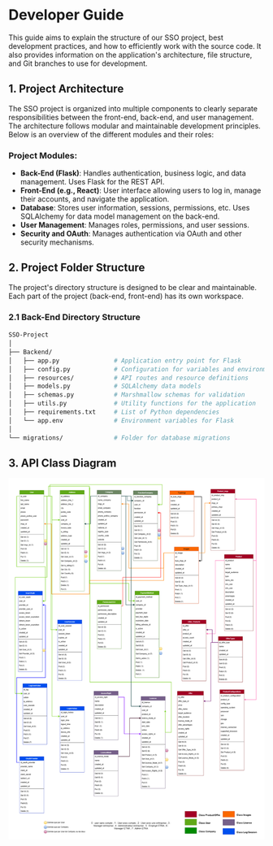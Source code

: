 # **Developer Guide**

This guide aims to explain the structure of our SSO project, best development practices, and how to efficiently work with the source code. It also provides information on the application's architecture, file structure, and Git branches to use for development.

## **1. Project Architecture**

The SSO project is organized into multiple components to clearly separate responsibilities between the front-end, back-end, and user management. The architecture follows modular and maintainable development principles. Below is an overview of the different modules and their roles:

### **Project Modules:**

- **Back-End (Flask)**: Handles authentication, business logic, and data management. Uses Flask for the REST API.
- **Front-End (e.g., React)**: User interface allowing users to log in, manage their accounts, and navigate the application.
- **Database**: Stores user information, sessions, permissions, etc. Uses SQLAlchemy for data model management on the back-end.
- **User Management**: Manages roles, permissions, and user sessions.
- **Security and OAuth**: Manages authentication via OAuth and other security mechanisms.

## **2. Project Folder Structure**

The project's directory structure is designed to be clear and maintainable. Each part of the project (back-end, front-end) has its own workspace.

### **2.1 Back-End Directory Structure**
```graphql
SSO-Project
│
├── Backend/
│   ├── app.py               # Application entry point for Flask
│   ├── config.py            # Configuration for variables and environment
│   ├── resources/           # API routes and resource definitions
│   ├── models.py            # SQLAlchemy data models
│   ├── schemas.py           # Marshmallow schemas for validation
│   ├── utils.py             # Utility functions for the application
│   ├── requirements.txt     # List of Python dependencies
│   └── app.env              # Environment variables for Flask
│
└── migrations/              # Folder for database migrations
```

## **3. API Class Diagram**

![Class Diagram](ETNA-access-Class.drawio.png)


